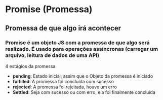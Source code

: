 # Promise (Promessa)

## Promessa de que algo irá acontecer  

### Promise é um objeto JS com a promessa de que algo será realizado. É usado para operações assíncronas (carregar um arquivo, leitura de dados de uma API)  
  
4 estágios da promessa

- **pending**: Estado inicial, assim que o Objeto da promessa é iniciado
- **fulfilled**:  A promessa foi concluída com sucesso
- **rejected**: A promessa foi rejeitada, houve um erro
- **Settled**: Seja com sucesso ou com erro, ela foi finalmente concluída

